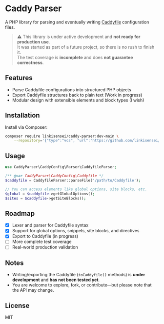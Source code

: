 # Caddy Parser

A PHP library for parsing and eventually writing [Caddyfile](https://caddyserver.com/docs/caddyfile) configuration files.

> ⚠️ This library is under active development and **not ready for production use**.  
> It was started as part of a future project, so there is no rush to finish it.  
> The test coverage is **incomplete** and does **not guarantee correctness**.

## Features

- Parse Caddyfile configurations into structured PHP objects
- Export Caddyfile structures back to plain text (Work in progress)
- Modular design with extensible elements and block types (I wish)

## Installation

Install via Composer:

```bash
composer require linkisensei/caddy-parser:dev-main \
    --repository='{"type":"vcs", "url":"https://github.com/linkisensei/caddy-parser"}'
```

## Usage

```php
use CaddyParser\CaddyConfig\Parser\CaddyfileParser;

/** @var CaddyParser\CaddyConfig\Caddyfile */
$caddyfile = CaddyfileParser::parseFile('/path/to/Caddyfile');

// You can access elements like global options, site blocks, etc.
$global = $caddyfile->getGlobalOptions();
$sites = $caddyfile->getSiteBlocks();
```

## Roadmap

- [x] Lexer and parser for Caddyfile syntax
- [x] Support for global options, snippets, site blocks, and directives
- [x] Export to Caddyfile (in progress)
- [ ] More complete test coverage
- [ ] Real-world production validation

## Notes

- Writing/exporting the Caddyfile (`toCaddyfile()` methods) is **under development** and **has not been tested yet**.
- You are welcome to explore, fork, or contribute—but please note that the API may change.

## License

MIT